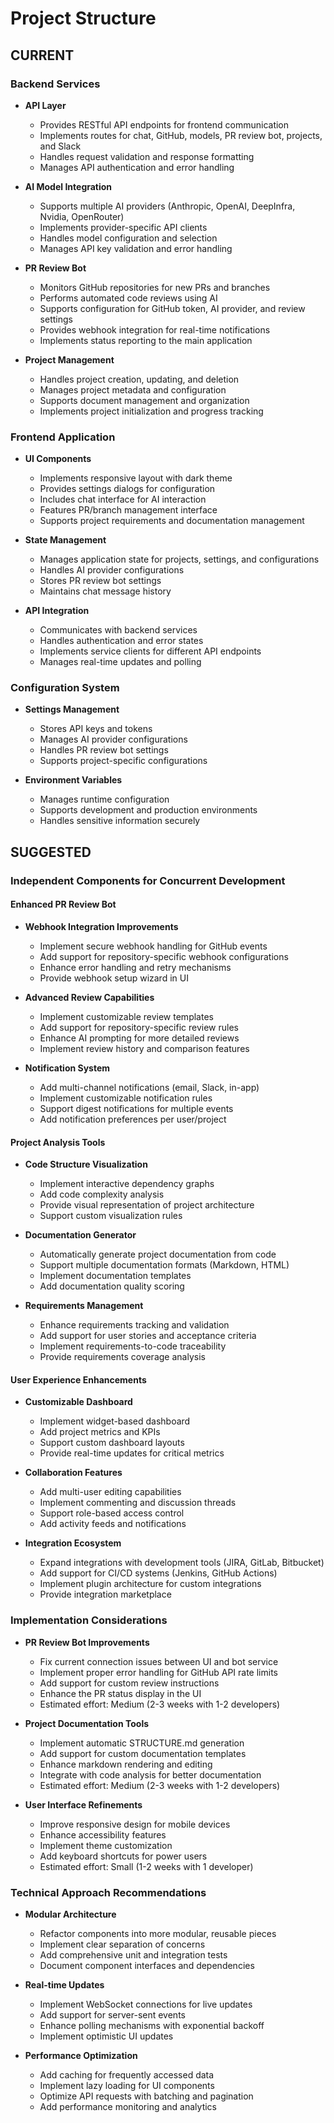 # Project Structure

## CURRENT

### Backend Services
- **API Layer**
  - Provides RESTful API endpoints for frontend communication
  - Implements routes for chat, GitHub, models, PR review bot, projects, and Slack
  - Handles request validation and response formatting
  - Manages API authentication and error handling

- **AI Model Integration**
  - Supports multiple AI providers (Anthropic, OpenAI, DeepInfra, Nvidia, OpenRouter)
  - Implements provider-specific API clients
  - Handles model configuration and selection
  - Manages API key validation and error handling

- **PR Review Bot**
  - Monitors GitHub repositories for new PRs and branches
  - Performs automated code reviews using AI
  - Supports configuration for GitHub token, AI provider, and review settings
  - Provides webhook integration for real-time notifications
  - Implements status reporting to the main application

- **Project Management**
  - Handles project creation, updating, and deletion
  - Manages project metadata and configuration
  - Supports document management and organization
  - Implements project initialization and progress tracking

### Frontend Application
- **UI Components**
  - Implements responsive layout with dark theme
  - Provides settings dialogs for configuration
  - Includes chat interface for AI interaction
  - Features PR/branch management interface
  - Supports project requirements and documentation management

- **State Management**
  - Manages application state for projects, settings, and configurations
  - Handles AI provider configurations
  - Stores PR review bot settings
  - Maintains chat message history

- **API Integration**
  - Communicates with backend services
  - Handles authentication and error states
  - Implements service clients for different API endpoints
  - Manages real-time updates and polling

### Configuration System
- **Settings Management**
  - Stores API keys and tokens
  - Manages AI provider configurations
  - Handles PR review bot settings
  - Supports project-specific configurations

- **Environment Variables**
  - Manages runtime configuration
  - Supports development and production environments
  - Handles sensitive information securely

## SUGGESTED

### Independent Components for Concurrent Development

#### Enhanced PR Review Bot
- **Webhook Integration Improvements**
  - Implement secure webhook handling for GitHub events
  - Add support for repository-specific webhook configurations
  - Enhance error handling and retry mechanisms
  - Provide webhook setup wizard in UI

- **Advanced Review Capabilities**
  - Implement customizable review templates
  - Add support for repository-specific review rules
  - Enhance AI prompting for more detailed reviews
  - Implement review history and comparison features

- **Notification System**
  - Add multi-channel notifications (email, Slack, in-app)
  - Implement customizable notification rules
  - Support digest notifications for multiple events
  - Add notification preferences per user/project

#### Project Analysis Tools
- **Code Structure Visualization**
  - Implement interactive dependency graphs
  - Add code complexity analysis
  - Provide visual representation of project architecture
  - Support custom visualization rules

- **Documentation Generator**
  - Automatically generate project documentation from code
  - Support multiple documentation formats (Markdown, HTML)
  - Implement documentation templates
  - Add documentation quality scoring

- **Requirements Management**
  - Enhance requirements tracking and validation
  - Add support for user stories and acceptance criteria
  - Implement requirements-to-code traceability
  - Provide requirements coverage analysis

#### User Experience Enhancements
- **Customizable Dashboard**
  - Implement widget-based dashboard
  - Add project metrics and KPIs
  - Support custom dashboard layouts
  - Provide real-time updates for critical metrics

- **Collaboration Features**
  - Add multi-user editing capabilities
  - Implement commenting and discussion threads
  - Support role-based access control
  - Add activity feeds and notifications

- **Integration Ecosystem**
  - Expand integrations with development tools (JIRA, GitLab, Bitbucket)
  - Add support for CI/CD systems (Jenkins, GitHub Actions)
  - Implement plugin architecture for custom integrations
  - Provide integration marketplace

### Implementation Considerations
- **PR Review Bot Improvements**
  - Fix current connection issues between UI and bot service
  - Implement proper error handling for GitHub API rate limits
  - Add support for custom review instructions
  - Enhance the PR status display in the UI
  - Estimated effort: Medium (2-3 weeks with 1-2 developers)

- **Project Documentation Tools**
  - Implement automatic STRUCTURE.md generation
  - Add support for custom documentation templates
  - Enhance markdown rendering and editing
  - Integrate with code analysis for better documentation
  - Estimated effort: Medium (2-3 weeks with 1-2 developers)

- **User Interface Refinements**
  - Improve responsive design for mobile devices
  - Enhance accessibility features
  - Implement theme customization
  - Add keyboard shortcuts for power users
  - Estimated effort: Small (1-2 weeks with 1 developer)

### Technical Approach Recommendations
- **Modular Architecture**
  - Refactor components into more modular, reusable pieces
  - Implement clear separation of concerns
  - Add comprehensive unit and integration tests
  - Document component interfaces and dependencies

- **Real-time Updates**
  - Implement WebSocket connections for live updates
  - Add support for server-sent events
  - Enhance polling mechanisms with exponential backoff
  - Implement optimistic UI updates

- **Performance Optimization**
  - Add caching for frequently accessed data
  - Implement lazy loading for UI components
  - Optimize API requests with batching and pagination
  - Add performance monitoring and analytics
